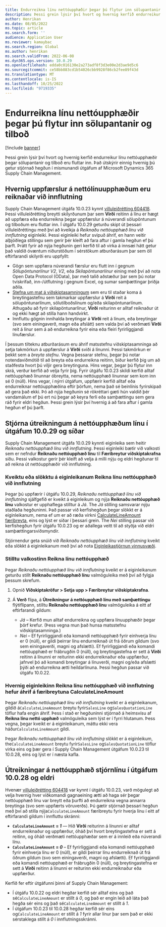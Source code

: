 ```yaml
---
title: Endurreikna línu nettóupphæðir þegar þú flytur inn sölupantanir og tilboð
description: Þessi grein lýsir því hvort og hvernig kerfið endurreikur línu nettóupphæðir þegar sölupantanir og tilboð eru fluttar inn. Það útskýrir einnig hvernig þú getur stjórnað hegðun í mismunandi útgáfum af Microsoft Dynamics 365 Supply Chain Management.
author: Henrikan
ms.date: 08/05/2022
ms.topic: article
ms.search.form: ''
audience: Application User
ms.reviewer: kamaybac
ms.search.region: Global
ms.author: henrikan
ms.search.validFrom: 2022-06-08
ms.dyn365.ops.version: 10.0.29
ms.openlocfilehash: edda0c016130e2a273adf8f3d3e00e2d3ae9d5c6
ms.sourcegitcommit: ce58bb883cd1b54026cbb9928f86cb2fee89f43d
ms.translationtype: MT
ms.contentlocale: is-IS
ms.lasthandoff: 10/25/2022
ms.locfileid: "9719335"
---
```

# <a name="recalculate-line-net-amounts-when-importing-sales-orders-and-quotations"></a>Endurreikna línu nettóupphæðir þegar þú flytur inn sölupantanir og tilboð

[!include [banner](../includes/banner.md)]

Þessi grein lýsir því hvort og hvernig kerfið endurreikur línu nettóupphæðir þegar sölupantanir og tilboð eru fluttar inn. Það útskýrir einnig hvernig þú getur stjórnað hegðun í mismunandi útgáfum af Microsoft Dynamics 365 Supply Chain Management.

## <a name="how-updates-to-net-line-amounts-are-calculated-on-import"></a>Hvernig uppfærslur á nettólínuupphæðum eru reiknaðar við innflutning

Supply Chain Management útgáfa 10.0.23 kynnt [villuleiðrétting 604418](https://fix.lcs.dynamics.com/issue/results/?q=604418). Þessi villuleiðrétting breytti skilyrðunum þar sem **Virði** reitinn á línu er hægt að uppfæra eða endurreikna þegar uppfærslur á núverandi sölupöntunum og tilboðum eru fluttar inn. Í útgáfu 10.0.29 geturðu skipt út þessari villuleiðréttingu með því að kveikja á *Reiknaðu nettóupphæð línu við innflutning* eiginleiki. Þessi eiginleiki hefur svipuð áhrif, en hann veitir alþjóðlega stillingu sem gerir þér kleift að fara aftur í gamla hegðun ef þú þarft. Þrátt fyrir að nýja hegðunin geri kerfið til að virka á innsæi hátt getur það valdið óvæntum niðurstöðum í sérstökum atburðarásum þar sem öll eftirfarandi skilyrði eru uppfyllt:

- Gögn sem uppfæra núverandi færslur eru flutt inn í gegnum *Sölupöntunarlínur V2*, *V2*, eða *Skilapöntunarlínur* eining með því að nota Open Data Protocol (OData), þar með talið aðstæður þar sem þú notar tvískrifað, inn-/útflutning í gegnum Excel, og sumar samþættingar þriðja aðila.
- [Stefna um mat á viðskiptasamningum](/dynamicsax-2012/appuser-itpro/trade-agreement-evaluation-policies-white-paper) sem eru til staðar koma á breytingastefnu sem takmarkar uppfærslur á **Virði** reit á sölupöntunarlínum, sölutilboðslínum og/eða skilapöntunarlínum. Athugaðu að fyrir skilapöntunarlínur, **Virði** reiturinn er alltaf reiknaður út og ekki hægt að stilla hann handvirkt.
- Innfluttu gögnin innihalda breytingar á **Virði** reit á línum, eða breytingar (svo sem einingaverð, magn eða afslátt) sem valda því að verðmæti **Virði** reit á línur sem á að endurreikna fyrir eina eða fleiri fyrirliggjandi línufærslur.

Í þessum tilteknu atburðarásum eru áhrif matsstefnu viðskiptasamninga að setja takmörkun á uppfærslur á **Virði** sviði á línunni. Þessi takmörkun er þekkt sem a *breyta stefnu*. Vegna þessarar stefnu, þegar þú notar notendaviðmótið til að breyta eða endurreikna reitinn, biður kerfið þig um að staðfesta hvort þú viljir gera breytinguna. Hins vegar, þegar þú flytur inn skrá, verður kerfið að velja fyrir þig. Fyrir útgáfu 10.0.23 skildi kerfið alltaf nettóupphæð línunnar óbreytta, nema nettóupphæð línunnar sem kom inn sé 0 (núll). Hins vegar, í nýrri útgáfum, uppfærir kerfið alltaf eða endurreiknar nettóupphæðina eftir þörfum, nema það sé beinlínis fyrirskipað að gera það ekki. Þó að nýja hegðunin sé rökréttari gæti hún valdið þér vandamálum ef þú ert nú þegar að keyra ferli eða samþættingu sem gera ráð fyrir eldri hegðun. Þessi grein lýsir því hvernig á að fara aftur í gamla hegðun ef þú þarft.

## <a name="control-calculations-of-line-net-amounts-in-versions-10029-and-later"></a>Stjórna útreikningum á nettóupphæðum línu í útgáfum 10.0.29 og síðar

Supply Chain Management útgáfa 10.0.29 kynnti eiginleika sem heitir *Reiknaðu nettóupphæð línu við innflutning*. Þessi eiginleiki bætir við valkosti sem er nefndur **Reiknaðu nettóupphæð línu** til **Færibreytur viðskiptakrafna** síðu. Þessi valkostur gerir þér kleift að velja á milli nýju og eldri hegðunar til að reikna út nettóupphæðir við innflutning.

### <a name="turn-the-calculate-line-net-amount-on-import-feature-on-or-off"></a>Kveiktu eða slökktu á eiginleikanum Reikna línu nettóupphæð við innflutning

Þegar þú uppfærir í útgáfu 10.0.29, *Reiknaðu nettóupphæð línu við innflutning* sjálfgefið er kveikt á eiginleikum og nýja **Reiknaðu nettóupphæð línu** valkostur er upphaflega stilltur á *Já*. The *Já* stilling samsvarar nýju staðlaða hegðuninni. Það passar við kerfishegðun þegar slökkt er á eiginleikanum, nema ef um er að ræða virkni [CalculateLineAmount færibreyta](#CalculateLineAmount), eins og lýst er síðar í þessari grein. The *Nei* stilling passar við kerfishegðun fyrir útgáfu 10.0.23 og er aðallega veitt til að styðja við eldri samþættingarsviðsmyndir.

Stjórnendur geta snúið við *Reiknaðu nettóupphæð línu við innflutning* kveikt eða slökkt á eiginleikanum með því að nota [Eiginleikastjórnun vinnusvæði](../../fin-ops-core/fin-ops/get-started/feature-management/feature-management-overview.md).

### <a name="set-the-calculate-line-net-amount-option"></a>Stilltu valkostinn Reikna línu nettóupphæð

Þegar *Reiknaðu nettóupphæð línu við innflutning* kveikt er á eiginleikanum geturðu stillt **Reiknaðu nettóupphæð línu** valmöguleika með því að fylgja þessum skrefum.

1. Opnið **Viðskiptakröfur \> Setja upp \> Færibreytur viðskiptakrafna**.
1. Á **Verð** flipa, á **Útreikningur á nettóupphæð línu með samþættingu** flýtiflipann, stilltu **Reiknaðu nettóupphæð línu** valmöguleika á eitt af eftirfarandi gildum:

    - *Já* – Kerfið mun alltaf endurreikna og uppfæra línuupphæðir þegar þörf krefur. (Þess vegna mun það hunsa matsstefnu viðskiptasamninga.)
    - *Nei* – Ef fyrirliggjandi eða komandi nettóupphæð fyrir einhverja línu er 0 (núll), er gildi þeirrar línu endurreiknað út frá öðrum gildum (svo sem einingaverði, magni og afslætti). Ef fyrirliggjandi eða komandi nettóupphæð er frábrugðin 0 (núll), og breytingastefna er sett á **Virði** reitinn á línunni er reiturinn ekki endurreiknaður eða uppfærður, jafnvel þó að komandi breytingar á línuverði, magni og/eða afslætti þýði að endurreikna ætti heildarlínuna. Þessi hegðun passar við útgáfu 10.0.22.

### <a name="how-the-calculate-line-net-amount-on-import-feature-affects-the-calculatelineamount-parameter"></a><a name="CalculateLineAmount"></a> Hvernig eiginleikinn Reikna línu nettóupphæð við innflutning hefur áhrif á færibreytuna CalculateLineAmount

Þegar *Reiknaðu nettóupphæð línu við innflutning* kveikt er á eiginleikanum, gildið á`CalculateLineAmount` breytu fyrir`SalesLine` og`SalesQuotationLine` töflur hafa engin áhrif. Þess í stað er hegðuninni stjórnað á heimsvísu af **Reikna línu nettó upphæð** valmöguleika sem lýst er í fyrri hlutanum. Þess vegna, þegar kveikt er á eiginleikanum, máttu ekki vera háður`CalculateLineAmount` gildi.

Þegar *Reiknaðu nettóupphæð línu við innflutning* slökkt er á eiginleikum, the`CalculateLineAmount` breytu fyrir`SalesLine` og`SalesQuotationLine` töflur virka eins og þær gera í Supply Chain Management útgáfum 10.0.23 til 10.0.28, eins og lýst er í næsta kafla.

## <a name="control-line-net-amount-calculations-in-versions-10028-and-earlier"></a>Útreikningar á nettóupphæð stjórnlínu í útgáfum 10.0.28 og eldri

Hvenær [villuleiðrétting 604418](https://fix.lcs.dynamics.com/issue/results/?q=604418) var kynnt í útgáfu 10.0.23, varð mögulegt að velja hvernig hver viðkomandi gagnaeining ætti að haga sér þegar nettóupphæð línu var breytt eða þurfti að endurreikna vegna annarra breytinga (svo sem uppfærts vöruverðs). Þú gætir stjórnað þessari hegðun með því að stilla nýja`CalculateLineAmount` færibreytu fyrir hverja línu í eitt af eftirfarandi gildum í innfluttu skránni:

- **`CalculateLineAmount` = *1*** — Hið **Virði** reiturinn á línunni er alltaf endurreiknaður og uppfærður, óháð því hvort breytingastefna er sett á reitinn, og óháð verðmæti nettóupphæðar sem er á innleið eða núverandi línu.
- **`CalculateLineAmount` = *0*** – Ef fyrirliggjandi eða komandi nettóupphæð fyrir einhverja línu er 0 (núll), er gildi þeirrar línu endurreiknað út frá öðrum gildum (svo sem einingaverði, magni og afslætti). Ef fyrirliggjandi eða komandi nettóupphæð er frábrugðin 0 (núll), og breytingastefna er sett á **Virði** reitinn á línunni er reiturinn ekki endurreiknaður eða uppfærður.  

Kerfið fer eftir útgáfunni þinni af Supply Chain Management:

- Í útgáfu 10.0.22 og eldri hegðar kerfið sér alltaf eins og það sé`CalculateLineAmount` er stillt á *0*, og það er engin leið að láta það hegða sér eins og það sé`CalculateLineAmount` er stillt á *1*.
- Í útgáfum 10.0.23 til 10.0.28 hegðar kerfið sér eins og`CalculateLineAmount` er stillt á *1* fyrir allar línur þar sem það er ekki sérstaklega stillt á *0* í innflutningsskránni.
